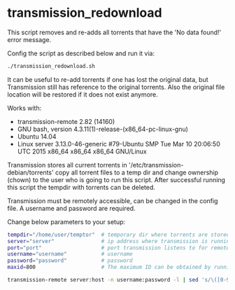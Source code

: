 # transmission_redownload
This script removes and re-adds all torrents that have the 'No data found!' error message.

Config the script as described below and run it via:
```bash
./transmission_redownload.sh
```

It can be useful to re-add torrents if one has lost the original data, but Transmission 
still has reference to the original torrents. Also the original file location will be 
restored if it does not exist anymore. 

Works with:
- transmission-remote 2.82 (14160) 
- GNU bash, version 4.3.11(1)-release-(x86_64-pc-linux-gnu) 
- Ubuntu 14.04 
- Linux server 3.13.0-46-generic #79-Ubuntu SMP Tue Mar 10 20:06:50 UTC 2015 x86_64 x86_64 x86_64 GNU/Linux 

Transmission stores all current torrents in '/etc/transmission-debian/torrents' copy all torrent 
files to a temp dir and change ownership (chown) to the user who is going to run this script. 
After successful running this script the tempdir with torrents can be deleted.

Transmission must be remotely accessible, can be changed in the config file. A username and password are required.

Change below parameters to your setup:
```bash
tempdir="/home/user/temptor"  # temporary dir where torrents are stored
server="server"               # ip address where transmission is running
port="port"                   # port transmission listens to for remote access
username="username"           # username
password="password"           # password
maxid=800                     # The maximum ID can be obtained by running in shell (it will be last number):

transmission-remote server:host -n username:password -l | sed 's/\([0-9]*\).*/\1/'
```

